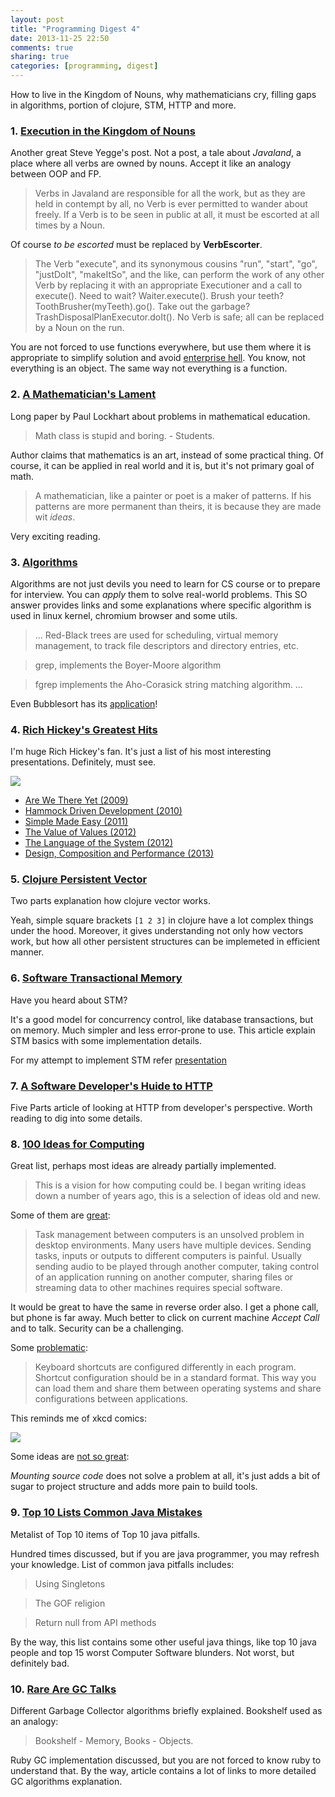 ```yaml
---
layout: post
title: "Programming Digest 4"
date: 2013-11-25 22:50
comments: true
sharing: true
categories: [programming, digest]
---
```


How to live in the Kingdom of Nouns, why mathematicians cry, filling gaps in algorithms, portion of clojure, STM, HTTP and more.

<!-- more -->

### 1. [Execution in the Kingdom of Nouns](http://steve-yegge.blogspot.com/2006/03/execution-in-kingdom-of-nouns.html)

Another great Steve Yegge's post. Not a post, a tale about *Javaland*, a place where all verbs are owned by nouns. Accept it like an analogy between OOP and FP.

> Verbs in Javaland are responsible for all the work, but as they are held
> in contempt by all, no Verb is ever permitted to wander about freely.
> If a Verb is to be seen in public at all,
> it must be escorted at all times by a Noun.

Of course *to be escorted* must be replaced by **VerbEscorter**.

> The Verb "execute", and its synonymous cousins "run", "start", "go",
> "justDoIt", "makeItSo", and the like, can perform the work of any
> other Verb by replacing it with an appropriate Executioner and a
> call to execute(). Need to wait? Waiter.execute().
> Brush your teeth? ToothBrusher(myTeeth).go().
> Take out the garbage? TrashDisposalPlanExecutor.doIt().
> No Verb is safe; all can be replaced by a Noun on the run.

You are not forced to use functions everywhere, but use them where it is appropriate to simplify solution and avoid [enterprise hell](https://github.com/EnterpriseQualityCoding/FizzBuzzEnterpriseEdition). You know, not everything is an object. The same way not everything is a function. 

### 2. [A Mathematician's Lament](http://www.maa.org/external_archive/devlin/LockhartsLament.pdf)

Long paper by Paul Lockhart about problems in mathematical education.

> Math class is stupid and boring. - Students.

Author claims that mathematics is an art, instead of some practical thing. Of course, it can be applied in real world and it is, but it's not primary goal of math.

> A mathematician, like a painter or poet is a maker
> of patterns. If his patterns are more permanent than theirs,
> it is because they are made wit *ideas*.

Very exciting reading.

### 3. [Algorithms](http://cstheory.stackexchange.com/questions/19759/core-algorithms-deployed/19773#19773)

Algorithms are not just devils you need to learn for CS course or to prepare for interview. You can *apply* them to solve real-world problems. This SO answer provides links and some explanations where specific algorithm is used in linux kernel, chromium browser and some utils.

> ...
> Red-Black trees are used for scheduling, virtual memory management,
> to track file descriptors and directory entries, etc.

> grep, implements the Boyer-Moore algorithm

> fgrep implements the Aho-Corasick string matching algorithm.
> ...

Even Bubblesort has its [application](https://github.com/mirrors/linux-2.6/blob/b3a3a9c441e2c8f6b6760de9331023a7906a4ac6/drivers/media/common/saa7146/saa7146_hlp.c)!

### 4. [Rich Hickey's Greatest Hits](http://thechangelog.com/rich-hickeys-greatest-hits/)

I'm huge Rich Hickey's fan. It's just a list of his most interesting presentations. Definitely, must see.

![](http://farm4.staticflickr.com/3229/2613013337_bcc9c7857d.jpg)

* [Are We There Yet (2009)](http://www.infoq.com/presentations/Are-We-There-Yet-Rich-Hickey)
* [Hammock Driven Development (2010)](http://www.youtube.com/watch?v=f84n5oFoZBc)
* [Simple Made Easy (2011)](http://www.infoq.com/presentations/Simple-Made-Easy)
* [The Value of Values (2012)](http://www.infoq.com/presentations/Value-Values)
* [The Language of the System (2012)](http://www.youtube.com/watch?v=ROor6_NGIWU)
* [Design, Composition and Performance (2013)](http://www.infoq.com/presentations/Design-Composition-Performance)

### 5. [Clojure Persistent Vector](http://hypirion.com/musings/understanding-persistent-vector-pt-1)

Two parts explanation how clojure vector works.

Yeah, simple square brackets `[1 2 3]` in clojure have a lot complex things under the hood. Moreover, it gives understanding not only how vectors work, but how all other persistent structures can be implemeted in efficient manner.

### 6. [Software Transactional Memory](http://java.ociweb.com/mark/stm/article.html)

Have you heard about STM?

It's a good model for concurrency control, like database transactions, but on memory. Much simpler and less error-prone to use. This article explain STM basics with some implementation details. 

For my attempt to implement STM refer [presentation](http://www.slideshare.net/mishadoff/implementing-stm-in-java)

### 7. [A Software Developer's Huide to HTTP](http://odetocode.com/articles/741.aspx)

Five Parts article of looking at HTTP from developer's perspective. Worth reading to dig into some details. 

### 8. [100 Ideas for Computing](https://github.com/samsquire/ideas)

Great list, perhaps most ideas are already partially implemented.

> This is a vision for how computing could be.
> I began writing ideas down a number of years ago,
> this is a selection of ideas old and new.

Some of them are [great](https://github.com/samsquire/ideas#68-right-click-outsource):

> Task management between computers is an unsolved problem in desktop
> environments. Many users have multiple devices. Sending tasks,
> inputs or outputs to different computers is painful. Usually sending
> audio to be played through another computer, taking control of an
> application running on another computer, sharing files or
> streaming data to other machines requires special software. 

It would be great to have the same in reverse order also. I get a phone call, but phone is far away. Much better to click on current machine *Accept Call* and to talk. Security can be a challenging.

Some [problematic](https://github.com/samsquire/ideas#18-shortcut-format):

> Keyboard shortcuts are configured differently in each program.
> Shortcut configuration should be in a standard format.
> This way you can load them and share them between operating
> systems and share configurations between applications.

This reminds me of xkcd comics:

![](http://imgs.xkcd.com/comics/standards.png)

Some ideas are [not so great](https://github.com/samsquire/ideas#31-mounting-source-code):

*Mounting source code* does not solve a problem at all, it's just adds a bit of sugar to project structure and adds more pain to build tools.

### 9. [Top 10 Lists Common Java Mistakes](http://java.dzone.com/articles/top-10-lists-common-java)

Metalist of Top 10 items of Top 10 java pitfalls.

Hundred times discussed, but if you are java programmer, you may refresh your knowledge. List of common java pitfalls includes:

> Using Singletons

> The GOF religion

> Return null from API methods

By the way, this list contains some other useful java things, like top 10 java people and top 15 worst Computer Software blunders. Not worst, but definitely bad.

### 10. [Rare Are GC Talks](http://furious-waterfall-55.heroku.com/ruby-guide/internals/gc.html)

Different Garbage Collector algorithms briefly explained. Bookshelf used as an analogy:

> Bookshelf - Memory, Books - Objects.

Ruby GC implementation discussed, but you are not forced to know ruby to understand that. By the way, article contains a lot of links to more detailed GC algorithms explanation.
